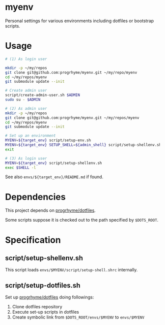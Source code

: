 # myenv

Personal settings for various environments including dotfiles or bootstrap scripts.

# Usage

```bash
# (1) As login user

mkdir -p ~/my/repos
git clone git@github.com:progrhyme/myenv.git ~/my/repo/myenv
cd ~/my/repos/myenv
git submodule update --init

# Create admin user
script/create-admin-user.sh $ADMIN
sudo su - $ADMIN

# (2) As admin user
mkdir -p ~/my/repos
git clone git@github.com:progrhyme/myenv.git ~/my/repos/myenv
cd ~/my/repos/myenv
git submodule update --init

# Set up an environment
MYENV=${target_env} script/setup-env.sh
MYENV=${target_env} SETUP_SHELL=${admin_shell} script/setup-shellenv.sh
exit

# (3) As login user
MYENV=${target_env} script/setup-shellenv.sh
exec $SHELL -l
```

See also `envs/${target_env}/README.md` if found.

# Dependencies

This project depends on [progrhyme/dotfiles](https://github.com/progrhyme/dotfiles).

Some scripts suppose it is checked out to the path specified by `$DOTS_ROOT`.

# Specification
## script/setup-shellenv.sh

This script loads `envs/$MYENV/script/setup-shell.shrc` internally.

## script/setup-dotfiles.sh

Set up [progrhyme/dotfiles](https://github.com/progrhyme/dotfiles) doing followings:

1. Clone dotfiles repository
1. Execute set-up scripts in dotfiles
1. Create symbolic link from `$DOTS_ROOT/envs/$MYENV` to `envs/$MYENV`
